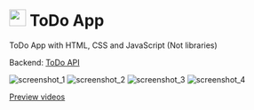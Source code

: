 # <img src="https://github.com/carum98/todo-vanilla/assets/40967143/90028355-59af-4d3d-aeb3-1343e475d5c4" width="30" height="30" /> ToDo App

ToDo App with HTML, CSS and JavaScript (Not libraries)

Backend: [ToDo API](https://github.com/carum98/todo-api)

![screenshot_1](https://github.com/carum98/todo-vanilla/assets/40967143/a28d6d0d-e054-44dd-add7-31d3f8fa67bc)
![screenshot_2](https://github.com/carum98/todo-vanilla/assets/40967143/29b58d94-f1bf-4b61-845c-67245a99296c)
![screenshot_3](https://github.com/carum98/todo-vanilla/assets/40967143/4292b6f2-2ff6-40f4-bb6f-8ff2421155ae)
![screenshot_4](https://github.com/carum98/todo-vanilla/assets/40967143/ff3493b6-f348-4e07-840b-1f1dd9b8b38f)

[Preview videos](https://youtu.be/yiVoxHYCLk0)
